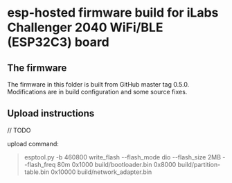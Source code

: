 
# esp-hosted firmware build for iLabs Challenger 2040 WiFi/BLE (ESP32C3) board

## The firmware

The firmware in this folder is built from GitHub master tag 0.5.0. Modifications are in build configuration and some source fixes.

## Upload instructions

// TODO

upload command:

> esptool.py -b 460800 write_flash --flash_mode dio --flash_size 2MB --flash_freq 80m 0x1000 build/bootloader.bin 0x8000 build/partition-table.bin 0x10000 build/network_adapter.bin
